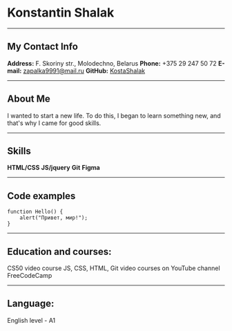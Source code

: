 # Konstantin Shalak
***************************
## My Contact Info

**Address:** F. Skoriny str., Molodechno, Belarus
**Phone:** +375 29 247 50 72
**E-mail:** zapalka9991@mail.ru
**GitHub:** [KostaShalak](https://github.com/KostaShalak "profile")
******************************
## About Me 

I wanted to start a new life. To do this, I began to learn something new, and that's why I came for good skills.
**********************************

## Skills 

**HTML/CSS**
**JS/jquery**
**Git**
**Figma**
*************************************

## Code examples

```
function Hello() {
    alert("Привет, мир!");
}
```
********************************************


## Education and courses:
CS50 video course
JS, CSS, HTML, Git video courses on YouTube channel
FreeCodeCamp
*********************************************

## Language:
English level - A1